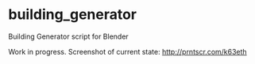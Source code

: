 # building_generator
Building Generator script for Blender

Work in progress. Screenshot of current state: http://prntscr.com/k63eth
